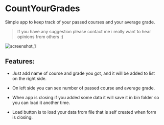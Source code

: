 # CountYourGrades
Simple app to keep track of your passed courses and your average grade.

>If you have any suggestion please contact me i really want to hear opinions from others :)

![screenshot_1](https://user-images.githubusercontent.com/36667491/43012061-9a53d56c-8c45-11e8-8259-62fc3beb8b65.png)


## Features:

- Just add name of course and grade you got, and it will be added to list on the right side.

- On left side you can see number of passed course and average grade.

- When app is closing if you added some data it will save it in bin folder so you can load it another time.

- Load button is to load your data from file that is self created when form is closing.
